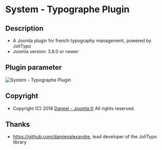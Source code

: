 # System - Typographe Plugin

Description
---------------------
* A Joomla plugin for french typography management, powered by JoliTypo
* Joomla version: 3.8.0 or newer

## Plugin parameter
![System - Typographe Plugin](https://image.prntscr.com/image/zUr3A88QQXKN20NWAnwXtw.png)

Copyright
---------------------
* Copyright (C) 2018 [Daneel - Joomla.fr](https://github.com/YGomiero) All rights reserved.

Thanks
---------------------
* https://github.com/damienalexandre, lead developer of the JoliTypo library
